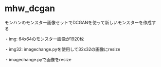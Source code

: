 # mhw_dcgan
モンハンのモンスター画像セットでDCGANを使って新しいモンスターを作成する

・img: 64x64のモンスター画像が1920枚

・img32: imagechange.pyを使用して32x32の画像にresize

・imagechange.pyで画像をresize
